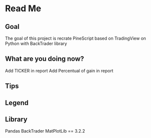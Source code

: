 # Read Me
## Goal
The goal of this project is recrate PineScript based on TradingView on Python with BackTrader library

## What are you doing now?
Add TICKER in report
Add Percentual of gain in report

## Tips

## Legend

## Library
Pandas
BackTrader
MatPlotLib == 3.2.2